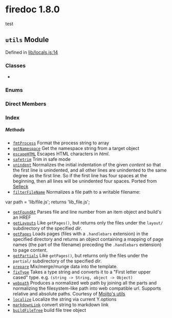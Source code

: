 
# firedoc 1.8.0

test


## `utils` Module



Defined in [lib/locals.js:14](../files/lib_locals.js.md#l14)






### Classes
  - [](../classes/.md)

### Enums


### Direct Members
### Index



##### Methods

  - [`fmtProcess`](#method-fmtprocess) Format the process string to array
  - [`getNamespace`](#method-getnamespace) Get the namespace string from a target object
  - [`escapeHTML`](#method-escapehtml) Escapes HTML characters in _html_.
  - [`safetrim`](#method-safetrim) Trim in safe mode
  - [`unindent`](#method-unindent) Normalizes the initial indentation of the given _content_ so that the first line
is unindented, and all other lines are unindented to the same degree as the
first line. So if the first line has four spaces at the beginning, then all
lines will be unindented four spaces. Ported from [Selleck](https://github.com/rgrove/selleck)
  - [`filterFileName`](#method-filterfilename) Normalizes a file path to a writable filename:

   var path = 'lib/file.js';
   returns 'lib_file.js';
  - [`getFoundAt`](#method-getfoundat) Parses file and line number from an item object and build's an HREF
  - [`getLayouts`](#method-getlayouts) Like `getPages()`, but returns only the files under the `layout/` subdirectory
of the specified _dir_.
  - [`getPages`](#method-getpages) Loads pages (files with a `.handlebars` extension) in the specified directory and
returns an object containing a mapping of page names (the part of the filename)
preceding the `.handlebars` extension) to page content.
  - [`getPartials`](#method-getpartials) Like `getPages()`, but returns only the files under the `partial/` subdirectory
of the specified _dir_.
  - [`prepare`](#method-prepare) Mix/merge/munge data into the template.
  - [`fixType`](#method-fixtype) Takes a type string and converts it to a "First letter upper cased" type.
e.g. `(string -> String, object -> Object)`
  - [`webpath`](#method-webpath) Produces a normalized web path by joining all the parts and normalizing the
filesystem-like path into web compatible url.
Supports relative and absolute paths.
Courtesy of [Mojito's utils](https://github.com/yahoo/mojito/)
  - [`localize`](#method-localize) Localize the string via current Y.options
  - [`markdownLink`](#method-markdownlink) convert string to markdown link
  - [`buildFileTree`](#method-buildfiletree) build file tree object




